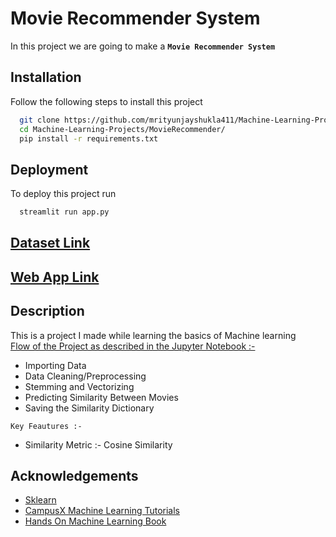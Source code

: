
# Movie Recommender System

In this project we are going to make a **`Movie Recommender System`**


## Installation

Follow the following steps to install this project

```bash
  git clone https://github.com/mrityunjayshukla411/Machine-Learning-Projects.git 
  cd Machine-Learning-Projects/MovieRecommender/
  pip install -r requirements.txt
```
    
## Deployment

To deploy this project run

```bash
  streamlit run app.py
```

## [Dataset Link](https://www.kaggle.com/datasets/tmdb/tmdb-movie-metadata?select=tmdb_5000_movies.csv)

## [Web App Link](https://mv-rcmmd-kalishasur.herokuapp.com/)

## Description

This is a project I made while learning the basics of Machine learning  
[Flow of the Project as described in the Jupyter Notebook :-](https://github.com/mrityunjayshukla411/Machine-Learning-Projects/blob/main/MovieRecommender/movieRecommenderSystem.ipynb)  
* Importing Data
* Data Cleaning/Preprocessing
* Stemming and Vectorizing
* Predicting Similarity Between Movies
* Saving the Similarity Dictionary

`Key Feautures :-` 
* Similarity Metric :- Cosine Similarity 



## Acknowledgements

 - [Sklearn](https://scikit-learn.org/stable/)
 - [CampusX Machine Learning Tutorials](https://www.youtube.com/c/CampusX-official/featured)
 - [Hands On Machine Learning Book](https://www.oreilly.com/library/view/hands-on-machine-learning/9781492032632/)
